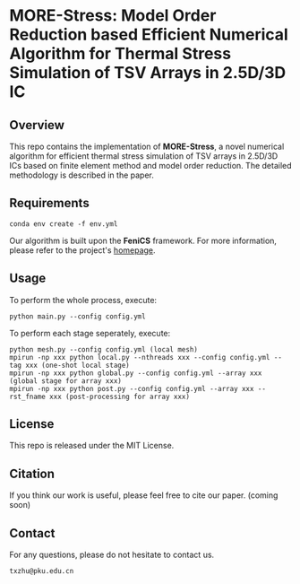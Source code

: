 # MORE-Stress: Model Order Reduction based Efficient Numerical Algorithm for Thermal Stress Simulation of TSV Arrays in 2.5D/3D IC
## Overview
This repo contains the implementation of **MORE-Stress**, a novel numerical algorithm
for efficient thermal stress simulation of TSV arrays in 2.5D/3D ICs based on finite element method and model
order reduction. The detailed methodology is described in the paper.
## Requirements
```
conda env create -f env.yml 
```
Our algorithm is built upon the **FeniCS** framework. For more information, please refer to the project's [homepage](https://fenicsproject.org/).
## Usage
To perform the whole process, execute:
```
python main.py --config config.yml
```
To perform each stage seperately, execute:
```
python mesh.py --config config.yml (local mesh)
mpirun -np xxx python local.py --nthreads xxx --config config.yml --tag xxx (one-shot local stage)
mpirun -np xxx python global.py --config config.yml --array xxx (global stage for array xxx)
mpirun -np xxx python post.py --config config.yml --array xxx --rst_fname xxx (post-processing for array xxx)
```
## License
This repo is released under the MIT License.
## Citation
If you think our work is useful, please feel free to cite our paper. (coming soon)
## Contact
For any questions, please do not hesitate to contact us.
```
txzhu@pku.edu.cn
```
